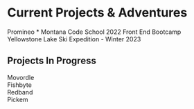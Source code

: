 <!--[![Header](https://github.com/pat-in-a-hat/pat-in-a-hat/blob/main/git_cover_photo.JPG?raw=true "Header")](https://github.com/pat-in-a-hat)-->
# Current Projects & Adventures
Promineo * Montana Code School 2022 Front End Bootcamp <br />
Yellowstone Lake Ski Expedition - Winter 2023


## Projects In Progress
Movordle <br />
Fishbyte <br />
Redband <br />
Pickem <br/>


<!--
**pat-in-a-hat/pat-in-a-hat** is a ✨ _special_ ✨ repository because its `README.md` (this file) appears on your GitHub profile.

Here are some ideas to get you started:

- 🔭 I’m currently working on ...
- 🌱 I’m currently learning ...
- 👯 I’m looking to collaborate on ...
- 🤔 I’m looking for help with ...
- 💬 Ask me about ...
- 📫 How to reach me: ...
- 😄 Pronouns: ...
- ⚡ Fun fact: ...
-->
